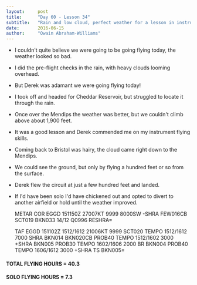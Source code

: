 ```yaml
---
layout:     post
title:      "Day 60 - Lesson 34"
subtitle:   "Rain and low cloud, perfect weather for a lesson in instrument appreciation!"
date:       2016-06-15
author:     "Owain Abraham-Williams"
---
```


 * I couldn't quite believe we were going to be going flying today, the weather looked so bad.
 * I did the pre-flight checks in the rain, with heavy clouds looming overhead.
 * But Derek was adamant we were going flying today!
 * I took off and headed for Cheddar Reservoir, but struggled to locate it through the rain.
 * Once over the Mendips the weather was better, but we couldn't climb above about 1,900 feet.
 * It was a good lesson and Derek commended me on my instrument flying skills.
 * Coming back to Bristol was hairy, the cloud came right down to the Mendips.
 * We could see the ground, but only by flying a hundred feet or so from the surface.
 * Derek flew the circuit at just a few hundred feet and landed.
 * If I'd have been solo I'd have chickened out and opted to divert to another airfield or hold until the weather improved.

    METAR COR EGGD 151150Z 27007KT 9999 8000SW -SHRA FEW016CB
               SCT019 BKN033 14/12 Q0996 RESHRA=

    TAF EGGD 151102Z 1512/1612 21006KT 9999 SCT020
             TEMPO 1512/1612 7000 SHRA BKN014 BKN020CB
             PROB40 TEMPO 1512/1602 3000 +SHRA BKN005
             PROB30 TEMPO 1602/1606 2000 BR BKN004
             PROB40 TEMPO 1606/1612 3000 +SHRA TS BKN005=

#### TOTAL FLYING HOURS = 40.3

#### SOLO FLYING HOURS = 7.3